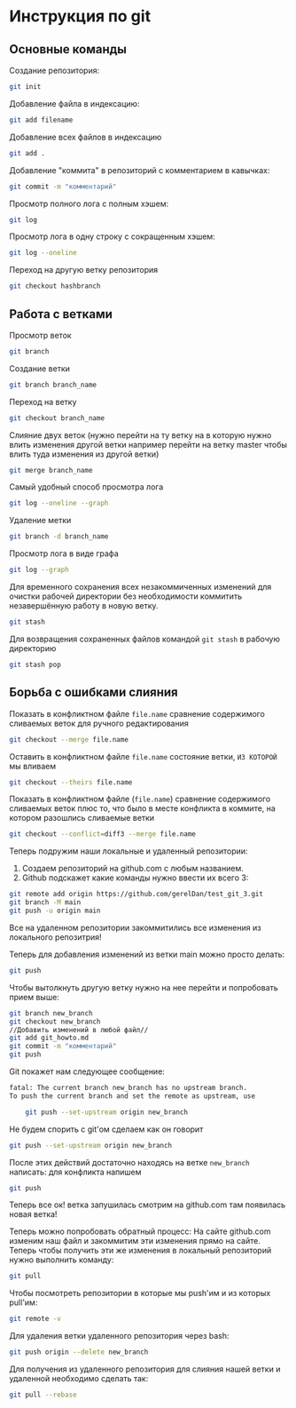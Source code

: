 # Инструкция по git
## Основные команды
Создание репозитория:
```sh
git init
```

Добавление файла в индексацию:
```sh
git add filename
```
Добавление всех файлов в индексацию
```sh
git add .
```
Добавление "коммита" в репозиторий с комментарием в кавычках:
```sh
git commit -m "комментарий"
```
Просмотр полного лога с полным хэшем:
```sh
git log
```
Просмотр лога в одну строку с сокращенным хэшем:
```sh
git log --oneline
```
Переход на другую ветку репозитория
```sh
git checkout hashbranch 
```
## Работа с ветками
Просмотр веток
```sh
git branch
```

Создание ветки
```sh
git branch branch_name
```

Переход на ветку
```sh
git checkout branch_name
```

Слияние двух веток (нужно перейти на ту ветку на в которую нужно влить изменения другой ветки например перейти на ветку master чтобы влить туда изменения из другой ветки)
```sh
git merge branch_name
```

Самый удобный способ просмотра лога
```sh
git log --oneline --graph
```
Удаление метки
```sh
git branch -d branch_name
```

Просмотр лога в виде графа
```sh
git log --graph
```

Для временного сохранения всех незакоммиченных изменений для очистки рабочей директории без необходимости коммитить незавершённую работу в новую ветку.
```sh
git stash
```

Для возвращения сохраненных файлов командой ```git stash``` в рабочую директорию
```sh
git stash pop
```

## Борьба с ошибками слияния

Показать в конфликтном файле ```file.name``` сравнение содержимого сливаемых веток для ручного редактирования
```sh
git checkout --merge file.name
```

Оставить в конфликтном файле ```file.name``` состояние ветки, ```ИЗ КОТОРОЙ``` мы вливаем
```sh
git checkout --theirs file.name
```
Показать в конфликтном файле (```file.name```) сравнение содержимого сливаемых веток плюс то, что было в месте конфликта в коммите, на котором разошлись сливаемые ветки
```sh
git checkout --conflict=diff3 --merge file.name
```

Теперь подружим наши локальные и удаленный репозитории:
1. Создаем репозиторий на github.com с любым названием.
2. Github подскажет какие команды нужно ввести их всего 3:
```sh
git remote add origin https://github.com/gerelDan/test_git_3.git
git branch -M main
git push -u origin main
```
Все на удаленном репозитории закоммитились все изменения из локального репозитрия!

 Теперь для добавления изменений из ветки main можно просто делать:
 ```sh
 git push
 ```
Чтобы вытолкнуть другую ветку нужно на нее перейти и попробовать прием выше:
```sh
git branch new_branch
git checkout new_branch
//Добавить изменений в любой файл//
git add git_howto.md
git commit -m "комментарий"
git push
```
Git покажет нам следующее сообщение:
```sh
fatal: The current branch new_branch has no upstream branch.
To push the current branch and set the remote as upstream, use

    git push --set-upstream origin new_branch
```
Не будем спорить с git'ом сделаем как он говорит
```sh
git push --set-upstream origin new_branch
```
После этих действий достаточно находясь на ветке ```new_branch``` написать: для конфликта напишем
```sh
git push
```
Теперь все ок! ветка запушилась смотрим на github.com там появилась новая ветка!

 Теперь можно попробовать обратный процесс:
 На сайте github.com изменим наш файл и закоммитим эти изменения прямо на сайте.
 Теперь чтобы получить эти же изменения в локальный репозиторий нужно выполнить команду:
 ```sh
 git pull
```
Чтобы посмотреть репозитории в которые мы push'им и из которых pull'им:
```sh
git remote -v
```
Для удаления ветки удаленного репозитория через bash:
```sh
git push origin --delete new_branch
```
Для получения из удаленного репозитория для слияния нашей ветки и удаленной необходимо сделать так:
```sh
git pull --rebase
```